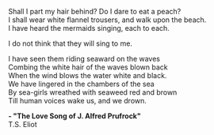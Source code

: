 Shall I part my hair behind?   Do I dare to eat a peach?    
I shall wear white flannel trousers, and walk upon the beach.    
I have heard the mermaids singing, each to each.

I do not think that they will sing to me.

I have seen them riding seaward on the waves    
Combing the white hair of the waves blown back    
When the wind blows the water white and black.    
We have lingered in the chambers of the sea    
By sea-girls wreathed with seaweed red and brown    
Till human voices wake us, and we drown.

**- "The Love Song of J. Alfred Prufrock"**    
T.S. Eliot
